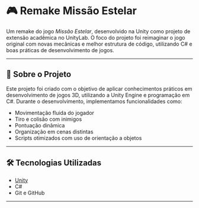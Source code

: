 # 🎮 Remake Missão Estelar

Um remake do jogo *Missão Estelar*, desenvolvido na Unity como projeto de extensão acadêmica no UnityLab. O foco do projeto foi reimaginar o jogo original com novas mecânicas e melhor estrutura de código, utilizando C# e boas práticas de desenvolvimento de jogos.

---

## 📌 Sobre o Projeto

Este projeto foi criado com o objetivo de aplicar conhecimentos práticos em desenvolvimento de jogos 3D, utilizando a Unity Engine e programação em C#. Durante o desenvolvimento, implementamos funcionalidades como:

- Movimentação fluida do jogador
- Tiro e colisão com inimigos
- Pontuação dinâmica
- Organização em cenas distintas
- Scripts otimizados com uso de orientação a objetos

---

## 🛠️ Tecnologias Utilizadas

- [Unity](https://unity.com/)
- C#
- Git e GitHub

---

